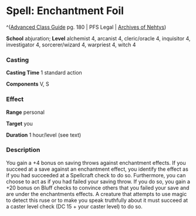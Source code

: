 # Spell: Enchantment Foil

^([Advanced Class Guide][ss-enchantment-foil] pg. 180 | PFS Legal | [Archives of Nehtys][sn-enchantment-foil])

**School** abjuration; **Level** alchemist 4, arcanist 4, cleric/oracle 4, inquisitor 4, investigator 4, sorcerer/wizard 4, warpriest 4, witch 4

### Casting

**Casting Time** 1 standard action  

**Components** V, S

### Effect

**Range** personal  

**Target** you  

**Duration** 1 hour/level (see text)

### Description

You gain a +4 bonus on saving throws against enchantment effects. If you succeed at a save against an enchantment effect, you identify the effect as if you had succeeded at a Spellcraft check to do so. Furthermore, you can choose to act as if you had failed your saving throw. If you do so, you gain a +20 bonus on Bluff checks to convince others that you failed your save and are under the enchantments effects. A creature that attempts to use magic to detect this ruse or to make you speak truthfully about it must succeed at a caster level check (DC 15 + your caster level) to do so.

[ss-enchantment-foil]: http://paizo.com/products/btpy978v
[sn-enchantment-foil]: http://www.archivesofnethys.com/SpellDisplay.aspx?ItemName=Enchantment%20Foil